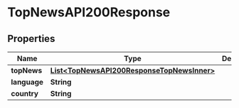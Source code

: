 

# TopNewsAPI200Response

## Properties

Name | Type | Description | Notes
------------ | ------------- | ------------- | -------------
**topNews** | [**List&lt;TopNewsAPI200ResponseTopNewsInner&gt;**](TopNewsAPI200ResponseTopNewsInner.md) |  |  [optional]
**language** | **String** |  |  [optional]
**country** | **String** |  |  [optional]




